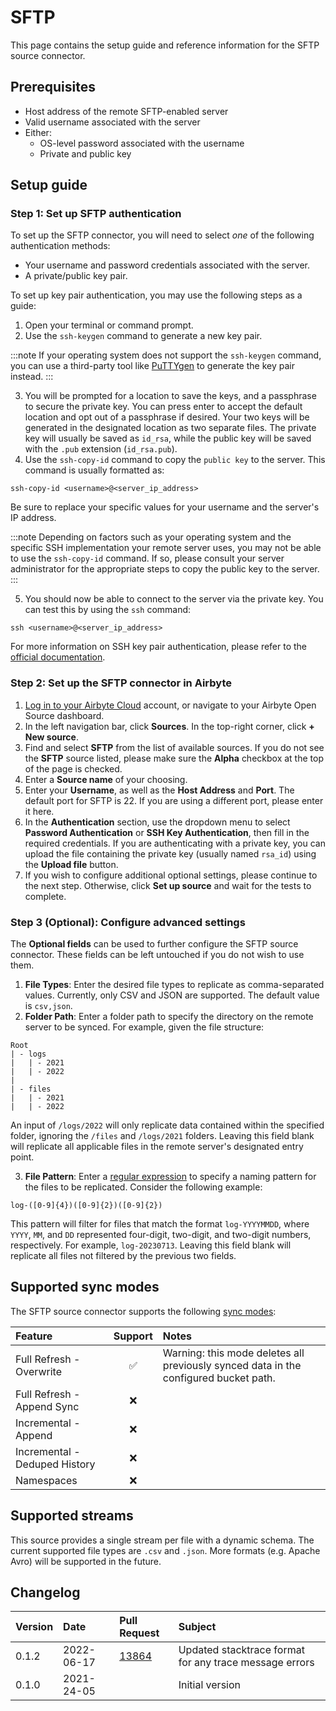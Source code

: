 # SFTP
This page contains the setup guide and reference information for the SFTP source connector.

## Prerequisites

* Host address of the remote SFTP-enabled server
* Valid username associated with the server
* Either:
  - OS-level password associated with the username
  - Private and public key

## Setup guide
### Step 1: Set up SFTP authentication

To set up the SFTP connector, you will need to select _one_ of the following authentication methods:

- Your username and password credentials associated with the server.
- A private/public key pair.

To set up key pair authentication, you may use the following steps as a guide:

1. Open your terminal or command prompt.
2. Use the `ssh-keygen` command to generate a new key pair.

:::note
If your operating system does not support the `ssh-keygen` command, you can use a third-party tool like [PuTTYgen](https://www.ssh.com/academy/ssh/putty/windows/puttygen) to generate the key pair instead.
:::

3. You will be prompted for a location to save the keys, and a passphrase to secure the private key. You can press enter to accept the default location and opt out of a passphrase if desired. Your two keys will be generated in the designated location as two separate files. The private key will usually be saved as `id_rsa`, while the public key will be saved with the `.pub` extension (`id_rsa.pub`).
4. Use the `ssh-copy-id` command to copy the `public key` to the server. This command is usually formatted as: 

```
ssh-copy-id <username>@<server_ip_address>
```

Be sure to replace your specific values for your username and the server's IP address.

:::note
Depending on factors such as your operating system and the specific SSH implementation your remote server uses, you may not be able to use the `ssh-copy-id` command. If so, please consult your server administrator for the appropriate steps to copy the public key to the server.
:::

5. You should now be able to connect to the server via the private key. You can test this by using the `ssh` command:

```
ssh <username>@<server_ip_address>
```

For more information on SSH key pair authentication, please refer to the 
[official documentation](https://www.ssh.com/academy/ssh/keygen).

### Step 2: Set up the SFTP connector in Airbyte

1. [Log in to your Airbyte Cloud](https://cloud.airbyte.com/workspaces) account, or navigate to your Airbyte Open Source dashboard.
2. In the left navigation bar, click **Sources**. In the top-right corner, click **+ New source**.
3. Find and select **SFTP** from the list of available sources. If you do not see the **SFTP** source listed, please make sure the **Alpha** checkbox at the top of the page is checked.
4. Enter a **Source name** of your choosing.
4. Enter your **Username**, as well as the **Host Address** and **Port**. The default port for SFTP is 22. If you are using a different port, please enter it here.
5. In the **Authentication** section, use the dropdown menu to select **Password Authentication** or **SSH Key Authentication**, then fill in the required credentials. If you are authenticating with a private key, you can upload the file containing the private key (usually named `rsa_id`) using the **Upload file** button.
6. If you wish to configure additional optional settings, please continue to the next step. Otherwise, click **Set up source** and wait for the tests to complete.

### Step 3 (Optional): Configure advanced settings

The **Optional fields** can be used to further configure the SFTP source connector. These fields can be left untouched if you do not wish to use them.

1. **File Types**: Enter the desired file types to replicate as comma-separated values. Currently, only CSV and JSON are supported. The default value is `csv,json`.
2. **Folder Path**: Enter a folder path to specify the directory on the remote server to be synced. For example, given the file structure:

```
Root
| - logs
|   | - 2021
|   | - 2022 
|
| - files
|   | - 2021
|   | - 2022
```

An input of `/logs/2022` will only replicate data contained within the specified folder, ignoring the `/files` and `/logs/2021` folders. Leaving this field blank will replicate all applicable files in the remote server's designated entry point.

3. **File Pattern**: Enter a [regular expression](https://www.tutorialspoint.com/java/java_regular_expressions.htm) to specify a naming pattern for the files to be replicated. Consider the following example:

```
log-([0-9]{4})([0-9]{2})([0-9]{2})
```

This pattern will filter for files that match the format `log-YYYYMMDD`, where `YYYY`, `MM`, and `DD` represented four-digit, two-digit, and two-digit numbers, respectively. For example, `log-20230713`. Leaving this field blank will replicate all files not filtered by the previous two fields.

## Supported sync modes

The SFTP source connector supports the following [sync modes](https://docs.airbyte.com/cloud/core-concepts#connection-sync-modes):

| Feature                       | Support | Notes                                                                                |
|:------------------------------|:-------:|:-------------------------------------------------------------------------------------|
| Full Refresh - Overwrite      |    ✅    | Warning: this mode deletes all previously synced data in the configured bucket path. |
| Full Refresh - Append Sync    |    ❌    |                                                                                      |
| Incremental - Append          |    ❌    |                                                                                      |
| Incremental - Deduped History |    ❌    |                                                                                      |
| Namespaces                    |    ❌    |                                                                                      |


## Supported streams

This source provides a single stream per file with a dynamic schema. The current supported file types are `.csv` and `.json`.
More formats \(e.g. Apache Avro\) will be supported in the future.


## Changelog

| Version | Date       | Pull Request | Subject         |
|:--------|:-----------|:-------------|:----------------|
| 0.1.2 | 2022-06-17 | [13864](https://github.com/airbytehq/airbyte/pull/13864) | Updated stacktrace format for any trace message errors |
| 0.1.0   | 2021-24-05 |              | Initial version |
